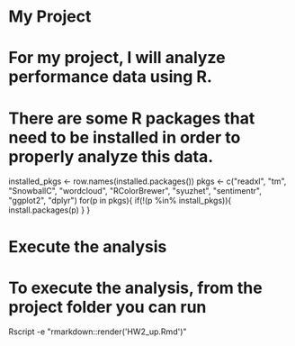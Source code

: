 # My Project
# For my project, I will analyze performance data using R. 
# There are some R packages that need to be installed in order to properly analyze this data.

installed_pkgs <- row.names(installed.packages())
pkgs <- c("readxl", "tm", "SnowballC", "wordcloud", "RColorBrewer", "syuzhet", "sentimentr", "ggplot2", "dplyr")
for(p in pkgs){
	if(!(p %in% install_pkgs)){
		install.packages(p)
	}
}


# Execute the analysis
# To execute the analysis, from the project folder you can run

Rscript -e "rmarkdown::render('HW2_up.Rmd')"
